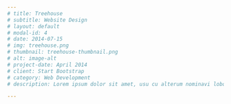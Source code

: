 ```yaml
---
# title: Treehouse
# subtitle: Website Design
# layout: default
# modal-id: 4
# date: 2014-07-15
# img: treehouse.png
# thumbnail: treehouse-thumbnail.png
# alt: image-alt
# project-date: April 2014
# client: Start Bootstrap
# category: Web Development
# description: Lorem ipsum dolor sit amet, usu cu alterum nominavi lobortis. At duo novum diceret. Tantas apeirian vix et, usu sanctus postulant inciderint ut, populo diceret necessitatibus in vim. Cu eum dicam feugiat noluisse.

---
```

